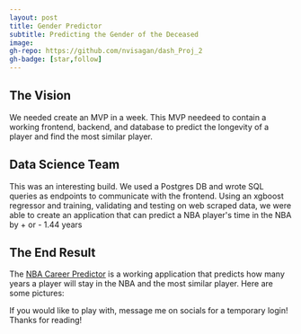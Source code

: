 ```yaml
---
layout: post
title: Gender Predictor 
subtitle: Predicting the Gender of the Deceased
image:
gh-repo: https://github.com/nvisagan/dash_Proj_2
gh-badge: [star,follow]
--- 
```

## The Vision
We needed create an MVP in a week. This MVP needeed to contain a working frontend, backend, and database to predict the longevity of a player
and find the most similar player.

## Data Science Team
This was an interesting build. We used a Postgres DB and wrote SQL queries as endpoints to communicate with the frontend. Using an xgboost regressor
and training, validating and testing on web scraped data, we were able to create an application that can predict a NBA player's time in the NBA by + or - 1.44 years

## The End Result
The [NBA Career Predictor](https://nba-clp.netlify.com/login) is a working application that predicts how many years a player will stay in the NBA
and the most similar player.
Here are some pictures:

If you would like to play with, message me on socials for a temporary login!
Thanks for reading!

